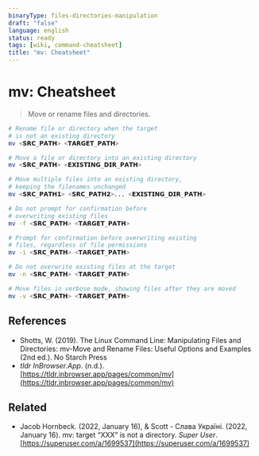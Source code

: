 ```yaml
---
binaryType: files-directories-manipulation
draft: "false"
language: english
status: ready
tags: [wiki, command-cheatsheet]
title: "mv: Cheatsheet"
---
```


# mv: Cheatsheet

> Move or rename files and directories.

```bash
# Rename file or directory when the target
# is not an existing directory
mv <𝗦𝗥𝗖_𝗣𝗔𝗧𝗛> <𝗧𝗔𝗥𝗚𝗘𝗧_𝗣𝗔𝗧𝗛>

# Move a file or directory into an existing directory
mv <𝗦𝗥𝗖_𝗣𝗔𝗧𝗛> <𝗘𝗫𝗜𝗦𝗧𝗜𝗡𝗚_𝗗𝗜𝗥_𝗣𝗔𝗧𝗛>

# Move multiple files into an existing directory,
# keeping the filenames unchanged
mv <𝗦𝗥𝗖_𝗣𝗔𝗧𝗛𝟭> <𝗦𝗥𝗖_𝗣𝗔𝗧𝗛𝟮>... <𝗘𝗫𝗜𝗦𝗧𝗜𝗡𝗚_𝗗𝗜𝗥_𝗣𝗔𝗧𝗛>

# Do not prompt for confirmation before
# overwriting existing files
mv -f <𝗦𝗥𝗖_𝗣𝗔𝗧𝗛> <𝗧𝗔𝗥𝗚𝗘𝗧_𝗣𝗔𝗧𝗛>

# Prompt for confirmation before overwriting existing
# files, regardless of file permissions
mv -i <𝗦𝗥𝗖_𝗣𝗔𝗧𝗛> <𝗧𝗔𝗥𝗚𝗘𝗧_𝗣𝗔𝗧𝗛>

# Do not overwrite existing files at the target
mv -n <𝗦𝗥𝗖_𝗣𝗔𝗧𝗛> <𝗧𝗔𝗥𝗚𝗘𝗧_𝗣𝗔𝗧𝗛>

# Move files in verbose mode, showing files after they are moved
mv -v <𝗦𝗥𝗖_𝗣𝗔𝗧𝗛> <𝗧𝗔𝗥𝗚𝗘𝗧_𝗣𝗔𝗧𝗛>
```

## References

- Shotts, W. (2019). <span class="reference-title">The Linux Command Line: Manipulating Files and Directories: mv-Move and Rename Files: Useful Options and Examples (2nd ed.)</span>. No Starch Press
- _tldr InBrowser.App_. (n.d.). [https://tldr.inbrowser.app/pages/common/mv](https://tldr.inbrowser.app/pages/common/mv)

## Related

- Jacob Hornbeck. (2022, January 16), & Scott - Слава Україні. (2022, January 16). <span class="reference-title">mv: target “XXX” is not a directory</span>. _Super User_. [https://superuser.com/a/1699537](https://superuser.com/a/1699537)
